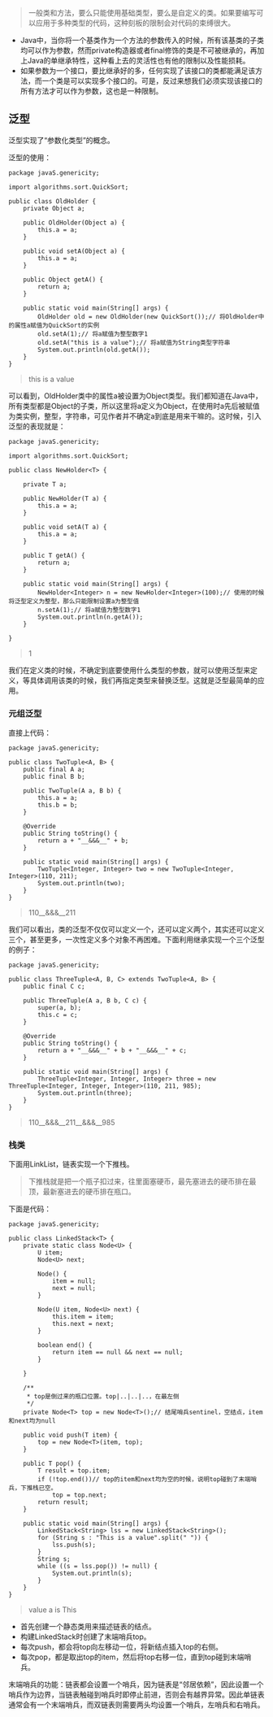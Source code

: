 > 一般类和方法，要么只能使用基础类型，要么是自定义的类。如果要编写可以应用于多种类型的代码，这种刻板的限制会对代码的束缚很大。

- Java中，当你将一个基类作为一个方法的参数传入的时候，所有该基类的子类均可以作为参数，然而private构造器或者final修饰的类是不可被继承的，再加上Java的单继承特性，这种看上去的灵活性也有他的限制以及性能损耗。
- 如果参数为一个接口，要比继承好的多，任何实现了该接口的类都能满足该方法，而一个类是可以实现多个接口的。可是，反过来想我们必须实现该接口的所有方法才可以作为参数，这也是一种限制。

## 泛型

泛型实现了“参数化类型”的概念。

泛型的使用：

```
package javaS.genericity;

import algorithms.sort.QuickSort;

public class OldHolder {
    private Object a;

    public OldHolder(Object a) {
        this.a = a;
    }

    public void setA(Object a) {
        this.a = a;
    }

    public Object getA() {
        return a;
    }

    public static void main(String[] args) {
        OldHolder old = new OldHolder(new QuickSort());// 将OldHolder中的属性a赋值为QuickSort的实例
        old.setA(1);// 将a赋值为整型数字1
        old.setA("this is a value");// 将a赋值为String类型字符串
        System.out.println(old.getA());
    }
}

```
> this is a value

可以看到，OldHolder类中的属性a被设置为Object类型。我们都知道在Java中，所有类型都是Object的子类，所以这里将a定义为Object，在使用时a先后被赋值为类实例，整型，字符串，可见作者并不确定a到底是用来干嘛的。这时候，引入泛型的表现就是：

```
package javaS.genericity;

import algorithms.sort.QuickSort;

public class NewHolder<T> {

    private T a;

    public NewHolder(T a) {
        this.a = a;
    }

    public void setA(T a) {
        this.a = a;
    }

    public T getA() {
        return a;
    }

    public static void main(String[] args) {
        NewHolder<Integer> n = new NewHolder<Integer>(100);// 使用的时候将泛型定义为整型，那么只能限制设置a为整型值
        n.setA(1);// 将a赋值为整型数字1
        System.out.println(n.getA());
    }

}

```
> 1

我们在定义类的时候，不确定到底要使用什么类型的参数，就可以使用泛型来定义，等具体调用该类的时候，我们再指定类型来替换泛型。这就是泛型最简单的应用。

### 元组泛型
直接上代码：

```
package javaS.genericity;

public class TwoTuple<A, B> {
    public final A a;
    public final B b;

    public TwoTuple(A a, B b) {
        this.a = a;
        this.b = b;
    }

    @Override
    public String toString() {
        return a + "__&&&__" + b;
    }

    public static void main(String[] args) {
        TwoTuple<Integer, Integer> two = new TwoTuple<Integer, Integer>(110, 211);
        System.out.println(two);
    }
}

```
> 110\_\_&&&\_\_211

我们可以看出，类的泛型不仅仅可以定义一个，还可以定义两个，其实还可以定义三个，甚至更多，一次性定义多个对象不再困难。下面利用继承实现一个三个泛型的例子：

```
package javaS.genericity;

public class ThreeTuple<A, B, C> extends TwoTuple<A, B> {
    public final C c;

    public ThreeTuple(A a, B b, C c) {
        super(a, b);
        this.c = c;
    }

    @Override
    public String toString() {
        return a + "__&&&__" + b + "__&&&__" + c;
    }

    public static void main(String[] args) {
        ThreeTuple<Integer, Integer, Integer> three = new ThreeTuple<Integer, Integer, Integer>(110, 211, 985);
        System.out.println(three);
    }
}

```
> 110\_\_&&&\_\_211\_\_&&&\_\_985

### 栈类
下面用LinkList，链表实现一个下推栈。
> 下推栈就是把一个瓶子扣过来，往里面塞硬币，最先塞进去的硬币排在最顶，最新塞进去的硬币排在瓶口。

下面是代码：

```
package javaS.genericity;

public class LinkedStack<T> {
    private static class Node<U> {
        U item;
        Node<U> next;

        Node() {
            item = null;
            next = null;
        }

        Node(U item, Node<U> next) {
            this.item = item;
            this.next = next;
        }

        boolean end() {
            return item == null && next == null;
        }

    }

    /**
     * top是倒过来的瓶口位置。top|..|..|..，在最左侧
     */
    private Node<T> top = new Node<T>();// 结尾哨兵sentinel，空结点，item和next均为null

    public void push(T item) {
        top = new Node<T>(item, top);
    }

    public T pop() {
        T result = top.item;
        if (!top.end())// top的item和next均为空的时候，说明top碰到了末端哨兵，下推栈已空。
            top = top.next;
        return result;
    }

    public static void main(String[] args) {
        LinkedStack<String> lss = new LinkedStack<String>();
        for (String s : "This is a value".split(" ")) {
            lss.push(s);
        }
        String s;
        while ((s = lss.pop()) != null) {
            System.out.println(s);
        }
    }
}

```
> value
a
is
This

- 首先创建一个静态类用来描述链表的结点。
- 构建LinkedStack时创建了末端哨兵top。
- 每次push，都会将top向左移动一位，将新结点插入top的右侧。
- 每次pop，都是取出top的item，然后将top右移一位，直到top碰到末端哨兵。

末端哨兵的功能：链表都会设置一个哨兵，因为链表是“邻居依赖”，因此设置一个哨兵作为边界，当链表触碰到哨兵时即停止前进，否则会有越界异常。因此单链表通常会有一个末端哨兵，而双链表则需要两头均设置一个哨兵，左哨兵和右哨兵。